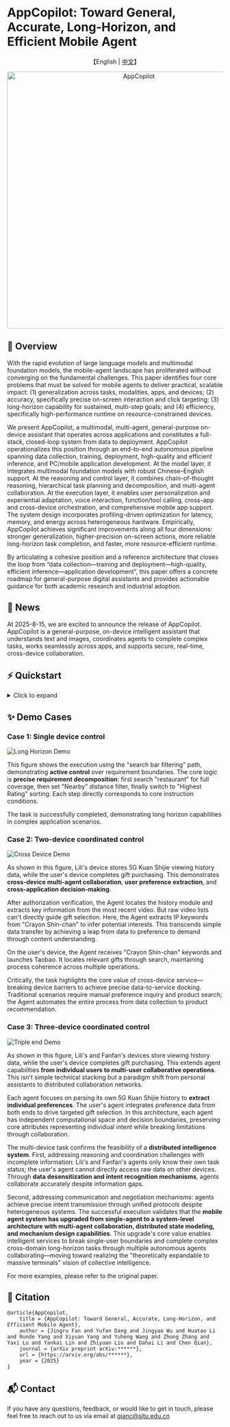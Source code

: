 # AppCopilot: Toward General, Accurate, Long‑Horizon, and Efficient Mobile Agent

<p align="center">
    【English | <a href="readme/README-Chinese.md">中文</a>】
</p>

<div align="center">
  <img src="images/logo.png" alt="AppCopilot" width="600">
</div>

## 📖 Overview

With the rapid evolution of large language models and multimodal foundation models, the mobile-agent landscape has proliferated without converging on the fundamental challenges. This paper identifies four core problems that must be solved for mobile agents to deliver practical, scalable impact: (1) generalization across tasks, modalities, apps, and devices; (2) accuracy, specifically precise on-screen interaction and click targeting; (3) long-horizon capability for sustained, multi-step goals; and (4) efficiency, specifically high-performance runtime on resource-constrained devices.

We present AppCopilot, a multimodal, multi-agent, general-purpose on-device assistant that operates across applications and constitutes a full-stack, closed-loop system from data to deployment. AppCopilot operationalizes this position through an end-to-end autonomous pipeline spanning data collection, training, deployment, high-quality and efficient inference, and PC/mobile application development. At the model layer, it integrates multimodal foundation models with robust Chinese–English support. At the reasoning and control layer, it combines chain-of-thought reasoning, hierarchical task planning and decomposition, and multi-agent collaboration. At the execution layer, it enables user personalization and experiential adaptation, voice interaction, function/tool calling, cross-app and cross-device orchestration, and comprehensive mobile app support. The system design incorporates profiling-driven optimization for latency, memory, and energy across heterogeneous hardware.
Empirically, AppCopilot achieves significant improvements along all four dimensions: stronger generalization, higher-precision on-screen actions, more reliable long-horizon task completion, and faster, more resource-efficient runtime. 

By articulating a cohesive position and a reference architecture that closes the loop from “data collection—training and deployment—high-quality, efficient inference—application development”, this paper offers a concrete roadmap for general-purpose digital assistants and provides actionable guidance for both academic research and industrial adoption.

## 🎉 News

At 2025-8-15, we are excited to announce the release of AppCopilot. AppCopilot is a general-purpose, on-device intelligent assistant that understands text and images, coordinates agents to complete complex tasks, works seamlessly across apps, and supports secure, real-time, cross-device collaboration.

## ⚡️ Quickstart

<details>
<summary>Click to expand</summary>


### AppCopilot Local Execution

This section mainly describes how to connect to a pre-trained model deployed on the server via API and run AppCopilot locally.

#### Local Environment Basic Requirements

Table 1 shows the relevant dependency requirements for the local environment.

| **Dependency** | **Specific Requirement** |
| -------------- | ------------------------ |
| Operating System | OS that supports Android Studio |
| Software | Install Android Studio |
| Python Environment | Install Python (recommended version: 3.12) |
| Network | Disable local VPN, ensure the server-side vLLM API can be connected properly |

##### Install Android Studio
Android Studio is an integrated development environment for the Android platform. You can download it from its [official website](https://developer.android.com/studio).

---

#### Server Environment Basic Requirements

Table 2 shows the relevant dependency requirements for the server environment.

| **Dependency** | **Specific Requirement** |
| -------------- | ------------------------ |
| Operating System | OS that supports Conda and vLLM |
| Software | Install Conda, create vLLM environment, and install vLLM dependencies |

##### Install Conda
Conda is an open-source, cross-platform package and environment manager for quickly installing, running, and managing multi-language software packages and their dependencies. Download from its [official website](https://anaconda.org/anaconda/conda).  

After installing Conda, configure a Python virtual environment (recommended version: 3.10):
```bash
conda create --name vllm_env python=3.10
```

##### Install vLLM
[vLLM Documentation](https://docs.vllm.ai/en/latest/) — vLLM is an open-source, high-performance framework and engine for LLM inference and serving. It enables faster responses for generative AI applications while reducing cost and improving efficiency. Install version 0.9.1 as follows:

```bash
pip install vllm==0.9.1
```

##### Other Configurations
To enable AppCopilot to connect to the server via API, configure the remaining server environment dependencies as follows:
```bash
pip install git+https://github.com/huggingface/transformers@f3f6c86582611976e72be054675e2bf0abb5f775
pip install accelerate
pip install qwen-vl-utils
pip install openai
git clone https://huggingface.co/Qwen/Qwen-VL-7B
```

---

#### Clone the Code

First, clone the repository to the local machine and add the relevant files:
```bash
mkdir AppCopilot
cd AppCopilot
git clone https://github.com/GUIAgents-Dev/GUI-Android.git .
```

To improve the agent's ability to operate on Android devices, install YADB (Yet Another Debug Bridge) to enhance native ADB (Android Debug Bridge) functionality. YADB overcomes limitations of ADB in text input, screenshot capture, and UI layout extraction, providing more efficient and precise operations.

In the current directory, execute:
```bash
git clone https://github.com/ysbing/YADB.git ./YADB
```

---

#### Configure Local System Environment Variables

##### Configure `adb` Environment Variable

1. **Windows**:  
   - Right-click **This PC**, choose **Properties**, click **Advanced system settings**, and then click **Environment Variables**.  
   - In **System Variables**, click **New**, enter variable name `adb` and set the variable value to the directory path where adb is located (e.g., `C:\Android\Sdk\platform-tools`).  
   - Then in the **System Variables** list, find `Path`, click **Edit**, **New**, and enter `%adb%`.

2. **macOS/Linux**:  
   - Edit `~/.bashrc` or `~/.bash_profile` and add the adb path at the end of the file:
     ```bash
     /Users/user/Android/Sdk/platform-tools
     ```
   - Save and run `source ~/.bashrc` or `source ~/.bash_profile` to apply changes.

After configuration, run:
```bash
adb version
```
If adb version info is printed, the configuration is successful.

##### Configure `emulator` Environment Variable

Configuration is similar to adb:

1. **Windows**:  
   
   - Same as adb, but set variable name `emulator` and value to emulator directory (e.g., `C:\Android\Sdk\emulator`).  
   - Add `%emulator%` to `Path`.
   
2. **macOS/Linux**:  
   - Edit `~/.bashrc` or `~/.bash_profile` and add:
     ```bash
     /Users/user/Library/Android/Sdk/emulator
     ```
   - Save and run `source ~/.bashrc` or `source ~/.bash_profile`.

Check with:
```bash
emulator version
```

---

#### Configure Android Devices

##### Configure Emulator

We use Android Studio to create and manage Android Virtual Devices (AVD). See [official docs](https://developer.android.com/studio/run/managing-avds).

1. **List emulator names**:
```bash
emulator -list-avds
```
2. **Configure emulator network**:
```bash
emulator -avd <android> -dns-server <Local DNS Server>
```
Replace `<android>` with emulator name and `<Local DNS Server>` with your DNS. First time specify DNS, later can simply:
```bash
emulator -avd <android>
```
If snapshot errors occur, add `-no-snapshot-load`.

After completing the above configuration, the Android emulator should run locally with an interactive GUI, support mouse operations, and access the internet via host network sharing. The following figure shows the project page after launching the Android virtual machine.

![Emulator Demo](images/emunew.png)

##### Configure Physical Device

Besides AVD, the agent can operate a physical Android phone via adb. Example with **Xiaomi MIUI 14.0.11**:

1. Enable Developer Mode: Settings → My Device → All Specs → Tap MIUI Version 7 times.
2. Enable USB Debugging: Settings → Developer Options → USB Debugging.
3. Connect phone via USB, then run:
```bash
adb devices
```
If your device serial appears, adb connection is ready.

---

#### Configure Python Dependencies
Recommended Python 3.12. Navigate to the previously cloned `GUI-Android` directory on your local machine, and install the following dependencies:
```bash
pip install -r requirements.txt
```

#### Configure Model API Keys
Edit `./wrappers/constants.py`:



```python
# ----- model config -----
MODEL_EXTRACT = "deepseek-v3-250324"
ERROR_CALLING_LLM = "Error calling LLM"
MODEL_NOT_FOUND = "LLM not found"

# Modify to the actual local listening port
END_POINT = "http://localhost:8001/v1/chat/completions"
PORTS = [8002, 8003, 8004]

# Replace with your own API key and Base URL
CLIENT_API_KEY = "switch to your own api key"
CLIENT_BASE_URL = "switch to your own base url"
CLIENT = OpenAI(api_key=CLIENT_API_KEY, base_url=CLIENT_BASE_URL)
```

---

#### Start Server-side vLLM Services

To enable remote invocation of the server-hosted LLM from the locally running AppCopilot, you must pre-deploy and start the vLLM inference service on the server. The service exposes model access via an HTTP API. Start it from the command line, setting the model path to the directory of your trained checkpoint. Launch vLLM for both the trained GUI model and the downloaded Qwen-VL-7B model, binding them to ports **8001** and **8002**, respectively.

**GUI model service**:

```bash
# Replace `/your/model/path` with the actual path to your GUI model.
vllm serve /your/model/path   
--served-model-name AgentCPM-GUI \
--tensor_parallel_size 1 \  
--trust-remote-code \  
--gpu-memory-utilization 0.9 \  
--limit-mm-per-prompt image=10 \  
--max_model_len 2048 \  
--port 8001
```

**Qwen-VL-7B model service**:

```bash
# Replace `/your/model/path` with the actual path to your Qwen-VL-7B model.
vllm serve /your/model/path  
--served-model-name AgentCPM-GUI   
--tensor-parallel-size 1   
--trust-remote-code   
--gpu-memory-utilization 0.9   
--port 8002
```

---

#### Run AppCopilot Locally

Before starting the program locally, you should first forward port **8001** from the remote server to local port **8001**, and forward port **8002** from the remote server to local port **8002**. This ensures that the local environment can access the server-side model services via HTTP API. Port forwarding can be performed by executing the corresponding commands in the local terminal.

```bash
ssh -L 8001:localhost:8001 username@model-server-ip
ssh -L 8002:localhost:8002 username@model-server-ip
```

---

#### Single-Device Mode

To run AppCopilot on a single device, open a terminal on your local machine, navigate to the directory containing `run_agent.py`, and execute the script with the desired arguments according to the parameter reference table below. 
The example below enables voice input and audio feedback, and runs a custom task:

```bash
# Enable voice input and audio feedback, and run a custom task
python run_agent.py --custom-task --enable-voice-input --enable-audio
```

##### Command-Line Parameters for run_agent.py

| Parameter                       | Type | Description                                                  |
| ------------------------------- | ---- | ------------------------------------------------------------ |
| `--predefined-task <TASK_NAME>` | str  | Specify the name of a predefined task (must be in the built-in list). |
| `--custom-task`                 | flag | Enable custom task mode, skipping predefined task selection. |
| `--enable-experience`           | flag | Enable experience-based task matching mechanism.             |
| `--enable-voice-input`          | flag | Enable voice input (only effective in custom task mode).     |
| `--enable-audio`                | flag | Enable audio feedback.                                       |
| `--show-tasks`                  | flag | Display all available predefined tasks and exit.             |
| `--enable-vision-parser`        | flag | Use `omniparser` for coordinate calibration.                 |
| `--read-final-page`             | flag | Enable reading aloud of the final interface.                 |

---

#### Multi-Device Mode

To run AppCopilot across multiple devices, navigate to the directory containing `cross_device_agent.py` and execute it with the appropriate arguments according to the table below.

##### Command-Line Parameters for cross_device_agent.py

| Parameter          | Type | Description                                      |
| ------------------ | ---- | ------------------------------------------------ |
| `--device1-serial` | str  | ADB serial number of device 1 (optional).        |
| `--device1-port`   | int  | Communication port of device 1 (default: 11001). |
| `--device2-serial` | str  | ADB serial number of device 2 (optional).        |
| `--device2-port`   | int  | Communication port of device 2 (default: 11002). |
| `--task`           | str  | Cross-device task command.                       |

### Model Post-training on the Server

This section introduces the complete workflow for reproducing model post-training on the server, including **data preprocessing**, **Supervised Fine-Tuning (SFT)**, **Reinforcement Fine-Tuning (RFT)**, and **model inference evaluation** after post-training.

---

#### Data Preprocessing

Before post-training the model, we first preprocess the collected GUI interaction data. 

The data processing workflow consists of three main steps:

1. **Data cleaning** – remove low-quality samples.
2. **Data format standardization** – convert valid data into a unified structured format.
3. **Data augmentation** – expand dataset size to improve model generalization.

##### Data Cleaning

The cleaning process is handled by the provided `clear.py` script, which only depends on Python standard libraries.  

Before running, modify the path parameters in the main function according to your dataset location:

```python
if __name__ == "__main__":
    main_folder = "/your/path1"  # Path to data to clean
    tmp_folder = "/your/path2"   # Store samples with duplicate 'instruction' fields
    tmp_step_folder = "/your/path3"  # Store samples with invalid path length
```

Run:

```bash
python clear.py
```

##### Data Format Standardization

Run the provided `data.py` script after modifying path parameters:

```python
def main():
    source_base = "/your/path1"      # Input raw data directory
    destination_base = "/your/path2" # Output standardized data directory
```

Run:

```bash
python data.py
```

##### Data Augmentation

Run `data_process_ins.py` after modifying model and path parameters:

```python
client = OpenAI(
  api_key='your_api_key',
  base_url='your_base_url'
)
model_name = "your_model"

source_base = "/your/path1"      # Input directory
destination_base = "/your/path2" # Output directory
```

Run:

```bash
python data_process_ins.py
```

---

#### Supervised Fine-Tuning (SFT)

##### Environment Setup

All SFT-related scripts are integrated in `finetune_ds.sh`.  
Enter the SFT directory and set up the environment:

```bash
conda create -n gui-sft python=3.10
conda activate gui-sft
# Comment out flash-attn in requirements.txt before installing
pip install -r requirements.txt
pip install flash_attn==2.7.4.post1 -i https://pypi.tuna.tsinghua.edu.cn/simple --no-build-isolation
```

##### Running SFT

Modify `finetune_ds.sh` paths before running:

```bash
MODEL="/path/to/your/model"
DATA="/your/path/to/data"
EVAL_DATA="/your/path/to/eval_data"
LLM_TYPE="qwen" # Change depending on model
```

Run:

```bash
bash finetune_ds.sh
```

---

#### Reinforcement Fine-Tuning (RFT)

##### Environment Setup

All RFT-related scripts are in `fsdp.sh`. 
Enter the RFT directory and set up the environment:

```bash
conda create -n fjr-arl python=3.11
conda activate fjr-arl

# Install dependencies (comment out flash_attn, torch, transformers in requirements.txt before install)
pip install -r requirements.txt
pip install flash_attn==2.7.4.post1 -i https://pypi.tuna.tsinghua.edu.cn/simple --no-build-isolation
pip install torch==2.6.0 torchvision==0.21.0 torchaudio==2.6.0 --index-url https://download.pytorch.org/whl/cu124
pip install transformers==4.51.0
```

##### Running RFT

Modify `fsdp.sh` before running:

```bash
source /opt/miniconda3/bin/activate fjr-arl
--model_name_or_path /path/to/your/model
--dataset_name /path/to/your/dataset
--eval_dataset_name /path/to/your/eval_dataset
```

Before running the RFT process, make sure that the `trainer/utils` folder and `trainer/arl.py` in the server environment are properly configured, and that they are at the same directory level as `fsdp.sh` and `grpo.py`.
If the paths are not set correctly, the program will fail to load the required modules and will not run.
Once the path parameters are correctly set, you can execute the corresponding command in the terminal to start the RFT process.

Run:

```bash
bash fsdp.sh
```

---

#### Model Inference Evaluation

The evaluation process is in `eval.sh`.  
Modify paths before running:

```bash
model_base_path="/path/to/your/model"
data_name="/path/to/your/data"
model_name="your_model_name"
base_output_dir="/path/to/your/output"
```

Before running the model inference evaluation, make sure that the `utils` folder in the server environment is properly configured and is located at the same directory level as `eval.sh`, `run_predict_minicpm.py`, and `run_eval_agent.py`.
If the paths are not set correctly, the program will fail to load the required modules and will not run.
Once the path parameters are correctly set, you can execute the corresponding command in the terminal to start the model inference evaluation process.

Run:

```bash
bash eval.sh
```

---

### Resource Summary

The project includes clear, well-structured scripts and configuration files for **data processing**, **post-training**, and **evaluation**, ensuring reproducibility.

#### Data Processing Scripts

| File                   | Type   | Description                            |
| ---------------------- | ------ | -------------------------------------- |
| `clear.py`             | Python | Cleans raw data                        |
| `data.py`              | Python | Converts raw data to structured format |
| `data_process_ins.py`  | Python | Instruction text augmentation          |
| `data_process_bbox.py` | Python | Bounding box augmentation              |

**Dataset Sizes**:

| Stage                     | Size |
| ------------------------- | ---- |
| GUI Grounding Pretraining | 12M  |
| SFT                       | 6M   |

#### Post-Training Scripts

| File             | Type   | Description              |
| ---------------- | ------ | ------------------------ |
| `finetune_ds.sh` | Shell  | SFT command script       |
| `finetune.py`    | Python | Main SFT program         |
| `dataset.py`     | Python | Dataset builder          |
| `trainer.py`     | Python | Trainer builder          |
| `fsdp.sh`        | Shell  | RFT command script       |
| `trainer/utils`  | Folder | Called by `grpo.py`      |
| `fsdp2_dst.yml`  | YAML   | Distributed RFT config   |
| `grpo.py`        | Python | Distributed RFT training |
| `trainer/arl.py` | Python | Called by `grpo.py`      |
| `configs.py`     | Python | Called by `grpo.py`      |

#### Evaluation Scripts

| File                     | Type   | Description                      |
| ------------------------ | ------ | -------------------------------- |
| `eval.sh`                | Shell  | Automated inference & evaluation |
| `run_predict_minicpm.py` | Python | Model inference                  |
| `run_eval_agent.py`      | Python | Automated evaluation             |
| `utils`                  | Folder | Called by `run_eval_agent.py`    |

</details>

## ✨ **Demo Cases**

### Case 1: Single device control
![Long Horizon Demo](images/long_horizon.png)

This figure shows the execution using the "search bar filtering" path, demonstrating **active control** over requirement boundaries. The core logic is **precise requirement decomposition**: first search "restaurant" for full coverage, then set "Nearby" distance filter, finally switch to "Highest Rating" sorting. Each step directly corresponds to core instruction conditions.

The task is successfully completed, demonstrating long horizon capabilities in complex application scenarios.

### Case 2: Two-device coordinated control
![Cross Device Demo](images/double_end.png)

As shown in this figure, Lili's device stores 5G Kuan Shijie viewing history data, while the user's device completes gift purchasing. This demonstrates **cross-device multi-agent collaboration**, **user preference extraction**, and **cross-application decision-making**.

After authorization verification, the Agent locates the history module and extracts key information from the most recent video. But raw video lists can't directly guide gift selection. Here, the Agent extracts IP keywords from "Crayon Shin-chan" to infer potential interests. This transcends simple data transfer by achieving a leap from data to preference to demand through content understanding.

On the user's device, the Agent receives "Crayon Shin-chan" keywords and launches Taobao. It locates relevant gifts through search, maintaining process coherence across multiple operations.

Critically, the task highlights the core value of cross-device service—breaking device barriers to achieve precise data-to-service docking. Traditional scenarios require manual preference inquiry and product search; the Agent automates the entire process from data collection to product recommendation.

### Case 3: Three-device coordinated control

![Triple end Demo](images/triple_end.png)

As shown in this figure, Lili's and Fanfan's devices store viewing history data, while the user's device completes gift purchasing. This extends agent capabilities **from individual users to multi-user collaborative operations**. This isn't simple technical stacking but a paradigm shift from personal assistants to distributed collaboration networks.

Each agent focuses on parsing its own 5G Kuan Shijie history to **extract individual preferences**. The user's agent integrates preference data from both ends to drive targeted gift selection. In this architecture, each agent has independent computational space and decision boundaries, preserving core attributes representing individual intent while breaking limitations through collaboration.

The multi-device task confirms the feasibility of a **distributed intelligence system**. First, addressing reasoning and coordination challenges with incomplete information: Lili's and Fanfan's agents only know their own task status; the user's agent cannot directly access raw data on other devices. Through **data desensitization and intent recognition mechanisms**, agents collaborate accurately despite information gaps.

Second, addressing communication and negotiation mechanisms: agents achieve precise intent transmission through unified protocols despite heterogeneous systems. The successful execution validates that the **mobile agent system has upgraded from single-agent to a system-level architecture with multi-agent collaboration, distributed state modeling, and mechanism design capabilities**. This upgrade's core value enables intelligent services to break single-user boundaries and complete complex cross-domain long-horizon tasks through multiple autonomous agents collaborating—moving toward realizing the "theoretically expandable to massive terminals" vision of collective intelligence.

For more examples, please refer to the original paper.

## 🔎 Citation
```
@article{AppCopilot,
    title = {AppCopilot: Toward General, Accurate, Long‑Horizon, and Efficient Mobile Agent},
    author = {Jingru Fan and Yufan Dang and Jingyao Wu and Huatao Li and Runde Yang and Xiyuan Yang and Yuheng Wang and Zhong Zhang and Yaxi Lu and Yankai Lin and Zhiyuan Liu and Dahai Li and Chen Qian},
    journal = {arXiv preprint arXiv:******},
    url = {https://arxiv.org/abs/******},
    year = {2025}
}
```

## 📬 Contact

If you have any questions, feedback, or would like to get in touch, please feel free to reach out to us via email at [qianc@sjtu.edu.cn](mailto:qianc@sjtu.edu.cn)
